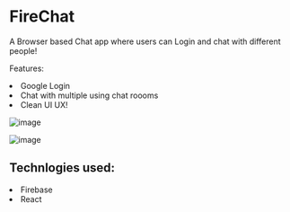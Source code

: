 # FireChat
A Browser based Chat app where users can Login and chat with different people! 

Features: 
<li>Google Login</li>
<li>Chat with multiple using chat roooms</li>
<li>Clean UI UX!</li>

![image](https://user-images.githubusercontent.com/98549181/222886719-9556608f-db5d-4ab7-ae39-1dad07197c59.png)

![image](https://user-images.githubusercontent.com/98549181/222886756-e83b8cd3-0f84-4299-8534-9b1741310fd3.png)

## Technlogies used: 
<li>Firebase</li>
<li>React</li>

